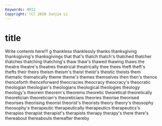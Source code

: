 ```yaml
---
Keywords: 4912
Copyright: (C) 2020 Junjie Li
---
```


# title

Write contents here!!!
g 
thankless 
thanklessly 
thanks 
thanksgiving 
thanksgiving's 
thanksgivings
that 
that's 
thatch 
thatch's 
thatched 
thatcher 
thatches 
thatching 
thatching's 
thaw
thaw's 
thawed 
thawing 
thaws 
the 
theatre 
theatre's 
theatres 
theatrical 
theatrically
thee 
thees 
theft 
theft's 
thefts 
their 
theirs 
theism 
theism's 
theist
theist's 
theistic 
theists 
them 
thematic 
thematically 
theme 
theme's 
themes 
themselves
then 
then's 
thence 
thenceforth 
thenceforward 
theocracies 
theocracy 
theocracy's 
theocratic 
theologian
theologian's 
theologians 
theological 
theologies 
theology 
theology's 
theorem 
theorem's 
theorems 
theoretic
theoretical 
theoretically 
theoretician 
theoretician's 
theoreticians 
theories 
theorise 
theorised 
theorises 
theorising
theorist 
theorist's 
theorists 
theory 
theory's 
theosophy 
theosophy's 
therapeutic 
therapeutically 
therapeutics
therapeutics's 
therapies 
therapist 
therapist's 
therapists 
therapy 
therapy's 
there 
there's 
thereabout
thereabouts 
thereafter 
thereby 

